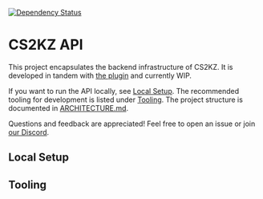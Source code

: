 [![Dependency Status](https://deps.rs/repo/github/kzglobalteam/cs2kz-api/status.svg)](https://deps.rs/repo/github/kzglobalteam/cs2kz-api)

# CS2KZ API

This project encapsulates the backend infrastructure of CS2KZ.
It is developed in tandem with [the plugin][cs2kz] and currently WIP.

If you want to run the API locally, see [Local Setup](#local-setup).
The recommended tooling for development is listed under [Tooling](#tooling).
The project structure is documented in [ARCHITECTURE.md](./ARCHITECTURE.md).

Questions and feedback are appreciated! Feel free to open an issue or join [our Discord][discord].

## Local Setup

## Tooling

[cs2kz]: https://github.com/KZGlobalTeam/cs2kz-metamod
[discord]: https://www.discord.gg/csgokz
